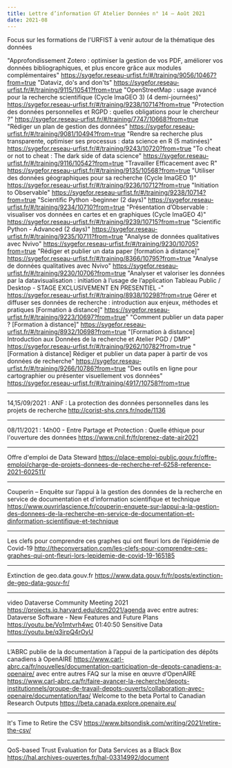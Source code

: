```yaml
---
title: Lettre d’information GT Atelier Données n° 14 – Août 2021
date: 2021-08
---
```



Focus sur les formations de l'URFIST à venir autour de la thématique des données

"Approfondissement Zotero : optimiser la gestion de vos PDF, améliorer vos données bibliographiques, et plus encore grâce aux modules complémentaires" https://sygefor.reseau-urfist.fr/#/training/9056/10467?from=true
"Dataviz, do's and don'ts" https://sygefor.reseau-urfist.fr/#/training/9115/10541?from=true
"OpenStreetMap : usage avancé pour la recherche scientifique (Cycle ImaGEO 3) (4 demi-journées)" https://sygefor.reseau-urfist.fr/#/training/9238/10714?from=true
"Protection des données personnelles et RGPD : quelles obligations pour le chercheur ?" https://sygefor.reseau-urfist.fr/#/training/7747/10668?from=true
"Rédiger un plan de gestion des données" https://sygefor.reseau-urfist.fr/#/training/9081/10494?from=true
"Rendre sa recherche plus transparente, optimiser ses processus : data science en R (5 matinées)" https://sygefor.reseau-urfist.fr/#/training/9243/10720?from=true
"To cheat or not to cheat : The dark side of data science" https://sygefor.reseau-urfist.fr/#/training/9116/10542?from=true
"Travailler Efficacement avec R" https://sygefor.reseau-urfist.fr/#/training/9135/10568?from=true
"Utiliser des données géographiques pour sa recherche (Cycle ImaGEO 1)" https://sygefor.reseau-urfist.fr/#/training/9236/10712?from=true
"Initiation to Observable" https://sygefor.reseau-urfist.fr/#/training/9238/10714?from=true
"Scientific Python -beginner (2 days)" https://sygefor.reseau-urfist.fr/#/training/9234/10710?from=true
"Présentation d’Observable : visualiser vos données en cartes et en graphiques (Cycle ImaGEO 4)" https://sygefor.reseau-urfist.fr/#/training/9239/10715?from=true
"Scientific Python - Advanced (2 days)" https://sygefor.reseau-urfist.fr/#/training/9235/10711?from=true
"Analyse de données qualitatives avec Nvivo" https://sygefor.reseau-urfist.fr/#/training/9230/10705?from=true
"Rédiger et publier un data paper [formation à distance]" https://sygefor.reseau-urfist.fr/#/training/8366/10795?from=true
"Analyse de données qualitatives avec Nvivo" https://sygefor.reseau-urfist.fr/#/training/9230/10706?from=true
"Analyser et valoriser les données par la datavisualisation : initiation à l’usage de l’application Tableau Public / Desktop - STAGE EXCLUSIVEMENT EN PRESENTIEL -" https://sygefor.reseau-urfist.fr/#/training/8938/10298?from=true
Gérer et diffuser ses données de recherche : introduction aux enjeux, méthodes et pratiques [Formation à distance]" https://sygefor.reseau-urfist.fr/#/training/9223/10697?from=true"
"Comment publier un data paper ? [Formation à distance]" https://sygefor.reseau-urfist.fr/#/training/8932/10698?from=true
"[Formation à distance] Introduction aux Données de la recherche et Atelier PGD / DMP" https://sygefor.reseau-urfist.fr/#/training/9262/10782?from=true
"[Formation à distance] Rédiger et publier un data paper à partir de vos données de recherche" https://sygefor.reseau-urfist.fr/#/training/9266/10786?from=true
"Des outils en ligne pour cartographier ou présenter visuellement vos données" https://sygefor.reseau-urfist.fr/#/training/4917/10758?from=true

--------------------

14,15/09/2021 : ANF : La protection des données personnelles dans les projets de recherche
http://corist-shs.cnrs.fr/node/1136

--------------------

08/11/2021 : 14h00 - Entre Partage et Protection : Quelle éthique pour l'ouverture des données
https://www.cnil.fr/fr/prenez-date-air2021

--------------------

Offre d'emploi de Data Steward
https://place-emploi-public.gouv.fr/offre-emploi/charge-de-projets-donnees-de-recherche-ref-6258-reference-2021-602511/

--------------------

Couperin – Enquête sur l’appui à la gestion des données de la recherche en service de documentation et d’information scientifique et technique
https://www.ouvrirlascience.fr/couperin-enquete-sur-lappui-a-la-gestion-des-donnees-de-la-recherche-en-service-de-documentation-et-dinformation-scientifique-et-technique

--------------------

Les clefs pour comprendre ces graphes qui ont fleuri lors de l’épidémie de Covid-19
http://theconversation.com/les-clefs-pour-comprendre-ces-graphes-qui-ont-fleuri-lors-lepidemie-de-covid-19-165185

--------------------

Extinction de geo.data.gouv.fr
https://www.data.gouv.fr/fr/posts/extinction-de-geo-data-gouv-fr/

--------------------

video Dataverse Community Meeting 2021
https://projects.iq.harvard.edu/dcm2021/agenda
avec entre autres:
    Dataverse Software - New Features and Future Plans
    https://youtu.be/Vo1mtvrh4wc 01:40:50
    Sensitive Data
    https://youtu.be/q3irpQ4rOyU

--------------------

L’ABRC publie de la documentation à l’appui de la participation des dépôts canadiens à OpenAIRE
https://www.carl-abrc.ca/fr/nouvelles/documentation-participation-de-depots-canadiens-a-openaire/
avec entre autres
    FAQ sur la mise en œuvre d’OpenAIRE
https://www.carl-abrc.ca/fr/faire-avancer-la-recherche/depots-institutionnels/groupe-de-travail-depots-ouverts/collaboration-avec-openaire/documentation/faq/
    Welcome to the beta Portal to Canadian Research Outputs
https://beta.canada.explore.openaire.eu/

--------------------

It's Time to Retire the CSV
https://www.bitsondisk.com/writing/2021/retire-the-csv/

--------------------

QoS-based Trust Evaluation for Data Services as a Black Box
https://hal.archives-ouvertes.fr/hal-03314992/document
